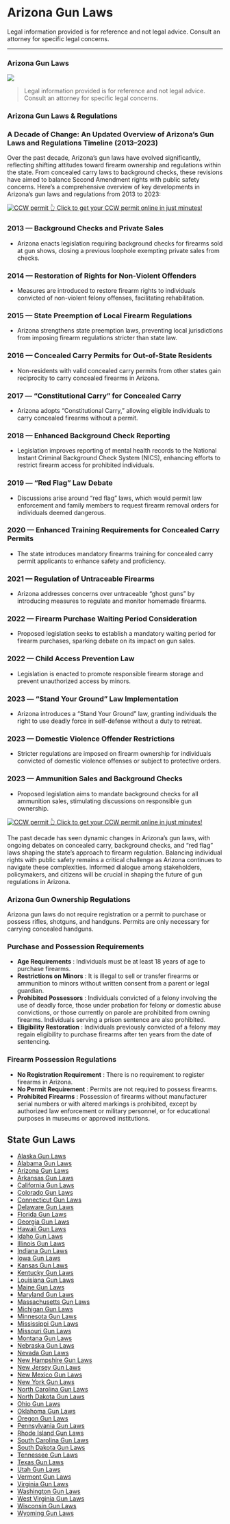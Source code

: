 # Arizona Gun Laws

Legal information provided is for reference and not legal advice. Consult an attorney for specific legal concerns. 

* * *

### Arizona Gun Laws

![](https://cdn-images-1.medium.com/max/1200/1*75yfNaM6Z_NY-r8BQUvzXg.png)

> Legal information provided is for reference and not legal advice. Consult an attorney for specific legal concerns.

### Arizona Gun Laws & Regulations

### A Decade of Change: An Updated Overview of Arizona’s Gun Laws and Regulations Timeline (2013–2023)

Over the past decade, Arizona’s gun laws have evolved significantly, reflecting shifting attitudes toward firearm ownership and regulations within the state. From concealed carry laws to background checks, these revisions have aimed to balance Second Amendment rights with public safety concerns. Here’s a comprehensive overview of key developments in Arizona’s gun laws and regulations from 2013 to 2023:

<a href="https://serp.ly/ccw">
<div>
    <img src="https://cdn-images-1.medium.com/max/1200/1*aCmvRhaa5Xjz4zDZxHzAjg.png" alt="CCW permit">
    👆 Click to get your CCW permit online in just minutes!
</div>
</a>

### 2013 — Background Checks and Private Sales

  * Arizona enacts legislation requiring background checks for firearms sold at gun shows, closing a previous loophole exempting private sales from checks.



### 2014 — Restoration of Rights for Non-Violent Offenders

  * Measures are introduced to restore firearm rights to individuals convicted of non-violent felony offenses, facilitating rehabilitation.



### 2015 — State Preemption of Local Firearm Regulations

  * Arizona strengthens state preemption laws, preventing local jurisdictions from imposing firearm regulations stricter than state law.



### 2016 — Concealed Carry Permits for Out-of-State Residents

  * Non-residents with valid concealed carry permits from other states gain reciprocity to carry concealed firearms in Arizona.



### 2017 — “Constitutional Carry” for Concealed Carry

  * Arizona adopts “Constitutional Carry,” allowing eligible individuals to carry concealed firearms without a permit.



### 2018 — Enhanced Background Check Reporting

  * Legislation improves reporting of mental health records to the National Instant Criminal Background Check System (NICS), enhancing efforts to restrict firearm access for prohibited individuals.



### 2019 — “Red Flag” Law Debate

  * Discussions arise around “red flag” laws, which would permit law enforcement and family members to request firearm removal orders for individuals deemed dangerous.



### 2020 — Enhanced Training Requirements for Concealed Carry Permits

  * The state introduces mandatory firearms training for concealed carry permit applicants to enhance safety and proficiency.



### 2021 — Regulation of Untraceable Firearms

  * Arizona addresses concerns over untraceable “ghost guns” by introducing measures to regulate and monitor homemade firearms.



### 2022 — Firearm Purchase Waiting Period Consideration

  * Proposed legislation seeks to establish a mandatory waiting period for firearm purchases, sparking debate on its impact on gun sales.



### 2022 — Child Access Prevention Law

  * Legislation is enacted to promote responsible firearm storage and prevent unauthorized access by minors.



### 2023 — “Stand Your Ground” Law Implementation

  * Arizona introduces a “Stand Your Ground” law, granting individuals the right to use deadly force in self-defense without a duty to retreat.



### 2023 — Domestic Violence Offender Restrictions

  * Stricter regulations are imposed on firearm ownership for individuals convicted of domestic violence offenses or subject to protective orders.



### 2023 — Ammunition Sales and Background Checks

  * Proposed legislation aims to mandate background checks for all ammunition sales, stimulating discussions on responsible gun ownership.



<a href="https://serp.ly/ccw">
<div>
    <img src="https://cdn-images-1.medium.com/max/1200/1*TMCVgNoKp2NAtvLSAMkaJg.png" alt="CCW permit">
    👆 Click to get your CCW permit online in just minutes!
</div>
</a>


The past decade has seen dynamic changes in Arizona’s gun laws, with ongoing debates on concealed carry, background checks, and “red flag” laws shaping the state’s approach to firearm regulation. Balancing individual rights with public safety remains a critical challenge as Arizona continues to navigate these complexities. Informed dialogue among stakeholders, policymakers, and citizens will be crucial in shaping the future of gun regulations in Arizona.

### Arizona Gun Ownership Regulations

Arizona gun laws do not require registration or a permit to purchase or possess rifles, shotguns, and handguns. Permits are only necessary for carrying concealed handguns.

### Purchase and Possession Requirements

  * **Age Requirements** : Individuals must be at least 18 years of age to purchase firearms.
  * **Restrictions on Minors** : It is illegal to sell or transfer firearms or ammunition to minors without written consent from a parent or legal guardian.
  * **Prohibited Possessors** : Individuals convicted of a felony involving the use of deadly force, those under probation for felony or domestic abuse convictions, or those currently on parole are prohibited from owning firearms. Individuals serving a prison sentence are also prohibited.
  * **Eligibility Restoration** : Individuals previously convicted of a felony may regain eligibility to purchase firearms after ten years from the date of sentencing.




### Firearm Possession Regulations

  * **No Registration Requirement** : There is no requirement to register firearms in Arizona.
  * **No Permit Requirement** : Permits are not required to possess firearms.
  * **Prohibited Firearms** : Possession of firearms without manufacturer serial numbers or with altered markings is prohibited, except by authorized law enforcement or military personnel, or for educational purposes in museums or approved institutions.



## State Gun Laws

- [Alaska Gun Laws](https://github.com/universityofguns/laws/blob/main/state-gun-laws/Alaska-Gun-Laws.md)
- [Alabama Gun Laws](https://github.com/universityofguns/laws/blob/main/state-gun-laws/Alabama-Gun-Laws.md)
- [Arizona Gun Laws](https://github.com/universityofguns/laws/blob/main/state-gun-laws/Arizona-Gun-Laws.md)
- [Arkansas Gun Laws](https://github.com/universityofguns/laws/blob/main/state-gun-laws/Arkansas-Gun-Laws.md)
- [California Gun Laws](https://github.com/universityofguns/laws/blob/main/state-gun-laws/California-Gun-Laws.md)
- [Colorado Gun Laws](https://github.com/universityofguns/laws/blob/main/state-gun-laws/Colorado-Gun-Laws.md)
- [Connecticut Gun Laws](https://github.com/universityofguns/laws/blob/main/state-gun-laws/Connecticut-Gun-Laws.md)
- [Delaware Gun Laws](https://github.com/universityofguns/laws/blob/main/state-gun-laws/Delaware-Gun-Laws.md)
- [Florida Gun Laws](https://github.com/universityofguns/laws/blob/main/state-gun-laws/Florida-Gun-Laws.md)
- [Georgia Gun Laws](https://github.com/universityofguns/laws/blob/main/state-gun-laws/Georgia-Gun-Laws.md)
- [Hawaii Gun Laws](https://github.com/universityofguns/laws/blob/main/state-gun-laws/Hawaii-Gun-Laws.md)
- [Idaho Gun Laws](https://github.com/universityofguns/laws/blob/main/state-gun-laws/Idaho-Gun-Laws.md)
- [Illinois Gun Laws](https://github.com/universityofguns/laws/blob/main/state-gun-laws/Illinois-Gun-Laws.md)
- [Indiana Gun Laws](https://github.com/universityofguns/laws/blob/main/state-gun-laws/Indiana-Gun-Laws.md)
- [Iowa Gun Laws](https://github.com/universityofguns/laws/blob/main/state-gun-laws/Iowa-Gun-Laws.md)
- [Kansas Gun Laws](https://github.com/universityofguns/laws/blob/main/state-gun-laws/Kansas-Gun-Laws.md)
- [Kentucky Gun Laws](https://github.com/universityofguns/laws/blob/main/state-gun-laws/Kentucky-Gun-Laws.md)
- [Louisiana Gun Laws](https://github.com/universityofguns/laws/blob/main/state-gun-laws/Louisiana-Gun-Laws.md)
- [Maine Gun Laws](https://github.com/universityofguns/laws/blob/main/state-gun-laws/Maine-Gun-Laws.md)
- [Maryland Gun Laws](https://github.com/universityofguns/laws/blob/main/state-gun-laws/Maryland-Gun-Laws.md)
- [Massachusetts Gun Laws](https://github.com/universityofguns/laws/blob/main/state-gun-laws/Massachusetts-Gun-Laws.md)
- [Michigan Gun Laws](https://github.com/universityofguns/laws/blob/main/state-gun-laws/Michigan-Gun-Laws.md)
- [Minnesota Gun Laws](https://github.com/universityofguns/laws/blob/main/state-gun-laws/Minnesota-Gun-Laws.md)
- [Mississippi Gun Laws](https://github.com/universityofguns/laws/blob/main/state-gun-laws/Mississippi-Gun-Laws.md)
- [Missouri Gun Laws](https://github.com/universityofguns/laws/blob/main/state-gun-laws/Missouri-Gun-Laws.md)
- [Montana Gun Laws](https://github.com/universityofguns/laws/blob/main/state-gun-laws/Montana-Gun-Laws.md)
- [Nebraska Gun Laws](https://github.com/universityofguns/laws/blob/main/state-gun-laws/Nebraska-Gun-Laws.md)
- [Nevada Gun Laws](https://github.com/universityofguns/laws/blob/main/state-gun-laws/Nevada-Gun-Laws.md)
- [New Hampshire Gun Laws](https://github.com/universityofguns/laws/blob/main/state-gun-laws/New-Hampshire-Gun-Laws.md)
- [New Jersey Gun Laws](https://github.com/universityofguns/laws/blob/main/state-gun-laws/New-Jersey-Gun-Laws.md)
- [New Mexico Gun Laws](https://github.com/universityofguns/laws/blob/main/state-gun-laws/New-Mexico-Gun-Laws.md)
- [New York Gun Laws](https://github.com/universityofguns/laws/blob/main/state-gun-laws/New-York-Gun-Laws.md)
- [North Carolina Gun Laws](https://github.com/universityofguns/laws/blob/main/state-gun-laws/North-Carolina-Gun-Laws.md)
- [North Dakota Gun Laws](https://github.com/universityofguns/laws/blob/main/state-gun-laws/North-Dakota-Gun-Laws.md)
- [Ohio Gun Laws](https://github.com/universityofguns/laws/blob/main/state-gun-laws/Ohio-Gun-Laws.md)
- [Oklahoma Gun Laws](https://github.com/universityofguns/laws/blob/main/state-gun-laws/Oklahoma-Gun-Laws.md)
- [Oregon Gun Laws](https://github.com/universityofguns/laws/blob/main/state-gun-laws/Oregon-Gun-Laws.md)
- [Pennsylvania Gun Laws](https://github.com/universityofguns/laws/blob/main/state-gun-laws/Pennsylvania-Gun-Laws.md)
- [Rhode Island Gun Laws](https://github.com/universityofguns/laws/blob/main/state-gun-laws/Rhode-Island-Gun-Laws.md)
- [South Carolina Gun Laws](https://github.com/universityofguns/laws/blob/main/state-gun-laws/South-Carolina-Gun-Laws.md)
- [South Dakota Gun Laws](https://github.com/universityofguns/laws/blob/main/state-gun-laws/South-Dakota-Gun-Laws.md)
- [Tennessee Gun Laws](https://github.com/universityofguns/laws/blob/main/state-gun-laws/Tennessee-Gun-Laws.md)
- [Texas Gun Laws](https://github.com/universityofguns/laws/blob/main/state-gun-laws/Texas-Gun-Laws.md)
- [Utah Gun Laws](https://github.com/universityofguns/laws/blob/main/state-gun-laws/Utah-Gun-Laws.md)
- [Vermont Gun Laws](https://github.com/universityofguns/laws/blob/main/state-gun-laws/Vermont-Gun-Laws.md)
- [Virginia Gun Laws](https://github.com/universityofguns/laws/blob/main/state-gun-laws/Virginia-Gun-Laws.md)
- [Washington Gun Laws](https://github.com/universityofguns/laws/blob/main/state-gun-laws/Washington-Gun-Laws.md)
- [West Virginia Gun Laws](https://github.com/universityofguns/laws/blob/main/state-gun-laws/West-Virginia-Gun-Laws.md)
- [Wisconsin Gun Laws](https://github.com/universityofguns/laws/blob/main/state-gun-laws/Wisconsin-Gun-Laws.md)
- [Wyoming Gun Laws](https://github.com/universityofguns/laws/blob/main/state-gun-laws/Wyoming-Gun-Laws.md)